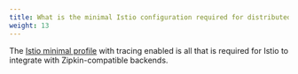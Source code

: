 ```yaml
---
title: What is the minimal Istio configuration required for distributed tracing?
weight: 13
---
```


The [Istio minimal profile](/docs/setup/install/helm/) with tracing enabled is all that is required for Istio to integrate with Zipkin-compatible backends.